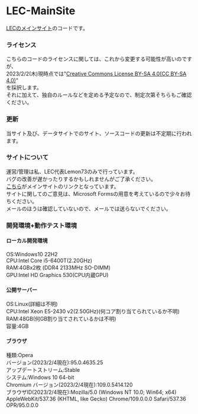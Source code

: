 # LEC-MainSite
[LECのメインサイト][lec-main]のコードです。

### ライセンス
こちらのコードのライセンスに関しては、これから変更する可能性が高いのですが、<br>
2023/2/2(木)現時点では"[Creative Commons License BY-SA 4.0(CC BY-SA 4.0)](https://creativecommons.org/licenses/by-sa/4.0/deed.ja)"<br>
を採択します。<br>
それに加えて、独自のルールなどを定める予定なので、制定次第そちらもご確認ください。

### 更新
当サイト及び、データサイトでのサイト、ソースコードの更新は不定期に行われます。

### サイトについて
運営/管理は私、LEC代表Lemon73のみで行っています。<br>
バグの改善が遅かったりするかもしれませんがご了承ください。<br>
[こちら][lec-main]がメインサイトのリンクとなっています。<br>
サイトに関してのご意見は、Microsoft Formsの用意を考えているので少々お待ちください。<br>
メールのほうは確認していないので、メールでは送らないでください。

[lec-main]: http://lec.starfree.jp

### 開発環境+動作テスト環境
#### ローカル開発環境
OS:Windows10 22H2<br>
CPU:Intel Core i5-6400T(2.20GHz)<br>
RAM:4GBx2枚 (DDR4 2133MHz SO-DIMM)<br>
GPU:Intel HD Graphics 530(CPU内蔵GPU)<br>
#### 公開サーバー
OS:Linux(詳細は不明)<br>
CPU:Intel Xeon E5-2430 v2(2.50GHz)(何コア割り当てられているか不明)<br>
RAM:48GB(何GB割り当てされているかは不明)<br>
容量:4GB<br>
#### ブラウザ
種類:Opera<br>
バージョン(2023/2/4現在):95.0.4635.25<br>
アップデートストリーム:Stable<br>
システム:Windows 10 64-bit<br>
Chromium バージョン(2023/2/4現在):109.0.5414.120<br>
ブラウザID(2023/2/4現在):Mozilla/5.0 (Windows NT 10.0; Win64; x64) AppleWebKit/537.36 (KHTML, like Gecko) Chrome/109.0.0.0 Safari/537.36 OPR/95.0.0.0<br>

